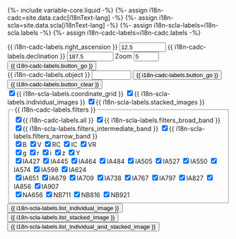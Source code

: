 {%- include variable-core.liquid -%}
{%- assign i18n-cadc=site.data.cadc[i18nText-lang] -%}
{%- assign i18n-scla=site.data.scla[i18nText-lang] -%}
{%- assign i18n-scla-labels=i18n-scla.labels -%}
{%- assign i18n-cadc-labels=i18n-cadc.labels -%}

<!-- centre by coordinate -->
<form name="cent" class="form-inline">
  <div class="form-group">
    <label for="cra">{{ i18n-cadc-labels.right_ascension }}</label>
    <input id="cra" class="form-control" name="cra" size="10" value="12.5"/>
    <label for="cdec">{{ i18n-cadc-labels.declination }}</label>
    <input id="cdec" class="form-control" name="cdec" size="10" value="187.5"/>
    <label for="czoom">Zoom</label>
    <input id="czoom" class="form-control" name="czoom" size="4" value="5"/>
    <input type="button" class="btn btn-default" id="docent" name="docent" value="{{ i18n-cadc-labels.button_go }}"/>
  </div>


  <!-- go to object  -->
  <div class="form-group mrgn-tp-sm">
    <label for="object">{{ i18n-cadc-labels.object }}</label>
    <input id="object" class="form-control" name="object" size="8" />
    <input type="submit" class="btn btn-primary" onclick="return false" id="resolve" name="resolve" value="{{ i18n-cadc-labels.button_go }}"/>
    <input type="submit" class="btn btn-default" onclick="return false" id="clear" name="clear" value="{{ i18n-cadc-labels.button_clear }}"/>
  </div>
  <!-- background   -->

  <div class="form-group mrgn-tp-sm">
    <label for="grid" class="checkbox-inline"><input type="checkbox" name="grid" id="grid" checked="checked" value="makesquasarhappy"/>{{ i18n-scla-labels.coordinate_grid }}</label>
    <label for="single" class="checkbox-inline"><input type="checkbox" name="single" id="single" checked="checked" value="makesquasarhappy"/>{{ i18n-scla-labels.individual_images }}</label>
    <label for="stacked" class="checkbox-inline"><input type="checkbox" name="stacked" id="stacked" checked="checked" value="makesquasarhappy"/>{{ i18n-scla-labels.stacked_images }}</label>
  </div>

  <!-- filters -->
  <div class="mrgn-tp-sm">
    <fieldset class="legend-brdr-bttm">
      <legend>{{ i18n-cadc-labels.filters }}</legend>
      <div class="form-group">
        <label for="filall" class="checkbox-inline"><input type="checkbox" id="filall" name="filall" checked="checked" value="makesquasarhappy"/>{{ i18n-cadc-labels.all }}</label>
        <label for="filB" class="checkbox-inline"><input type="checkbox" id="filB" name="fil1" checked="checked" value="makesquasarhappy"/>{{ i18n-scla-labels.filters_broad_band }}</label>
        <label for="filI" class="checkbox-inline"><input type="checkbox" id="filI" name="fil2" checked="checked" value="makesquasarhappy"/>{{ i18n-scla-labels.filters_intermediate_band }}</label>
        <label for="filN" class="checkbox-inline"><input type="checkbox" id="filN" name="filN" checked="checked" value="makesquasarhappy"/>{{ i18n-scla-labels.filters_narrow_band }}</label>
      </div>
      <div class="clearfix"></div>
      <div class="form-group">
        <label for="filB" class="checkbox-inline"><input type="checkbox" id="filB" name="fil" value="B" checked="checked"/>B</label>
        <label for="filV" class="checkbox-inline"><input type="checkbox" id="filV" name="fil" value="V" checked="checked"/>V</label>
        <label for="filRC" class="checkbox-inline"><input type="checkbox" id="filRC" name="fil" value="RC" checked="checked"/>RC</label>
        <label for="filIC" class="checkbox-inline"><input type="checkbox" id="filIC" name="fil" value="IC" checked="checked"/>IC</label>
        <label for="fil" class="checkbox-inline"><input type="checkbox" id="filVR" name="fil" value="VR" checked="checked"/>VR</label>
      </div>
      <div class="clearfix"></div>
      <div class="form-group">
	      <label for="filg" class="checkbox-inline"><input type="checkbox" id="filg" name="fil" value="g" checked="checked"/>g</label>
	      <label for="filr" class="checkbox-inline"><input type="checkbox" id="filr" name="fil" value="r" checked="checked"/>r</label>
	      <label for="fili" class="checkbox-inline"><input type="checkbox" id="fili" name="fil" value="i" checked="checked"/>i</label>
	      <label for="filz" class="checkbox-inline"><input type="checkbox" id="filz" name="fil" value="z" checked="checked"/>z</label>
	      <label for="filY" class="checkbox-inline"><input type="checkbox" id="filY" name="fil" value="Y" checked="checked"/>Y</label>
      </div>
      <div class="clearfix"></div>
      <div class="form-group">
        <label for="filIA427" class="checkbox-inline"><input type="checkbox" id="filIA427" name="fil" value="IA427" checked="checked"/>IA427</label>
        <label for="filIA445" class="checkbox-inline"><input type="checkbox" id="filIA445" name="fil" value="IA445" checked="checked"/>IA445</label>
        <label for="filIA464" class="checkbox-inline"><input type="checkbox" id="filIA464" name="fil" value="IA464" checked="checked"/>IA464</label>
        <label for="filIA484" class="checkbox-inline"><input type="checkbox" id="filIA484" name="fil" value="IA484" checked="checked"/>IA484</label>
        <label for="filIA505" class="checkbox-inline"><input type="checkbox" id="filIA505" name="fil" value="IA505" checked="checked"/>IA505</label>
        <label for="filIA527" class="checkbox-inline"><input type="checkbox" id="filIA527" name="fil" value="IA527" checked="checked"/>IA527</label>
        <label for="filIA550" class="checkbox-inline"><input type="checkbox" id="filIA550" name="fil" value="IA550" checked="checked"/>IA550</label>
        <label for="filIA574" class="checkbox-inline"><input type="checkbox" id="filIA574" name="fil" value="IA574" checked="checked"/>IA574</label>
        <label for="filIA598" class="checkbox-inline"><input type="checkbox" id="filIA598" name="fil" value="IA598" checked="checked"/>IA598</label>
        <label for="filIA624" class="checkbox-inline"><input type="checkbox" id="filIA624" name="fil" value="IA624" checked="checked"/>IA624</label>
      </div>
      <div class="form-group">
        <label for="filIA651" class="checkbox-inline"><input type="checkbox" id="filIA651" name="fil" value="IA651" checked="checked"/>IA651</label>
        <label for="filIA679" class="checkbox-inline"><input type="checkbox" id="filIA679" name="fil" value="IA679" checked="checked"/>IA679</label>
        <label for="filIA709" class="checkbox-inline"><input type="checkbox" id="filIA709" name="fil" value="IA709" checked="checked"/>IA709</label>
        <label for="filIA738" class="checkbox-inline"><input type="checkbox" id="filIA738" name="fil" value="IA738" checked="checked"/>IA738</label>
        <label for="filIA767" class="checkbox-inline"><input type="checkbox" id="filIA767" name="fil" value="IA767" checked="checked"/>IA767</label>
        <label for="filIA797" class="checkbox-inline"><input type="checkbox" id="filIA797" name="fil" value="IA797" checked="checked"/>IA797</label>
        <label for="filIA827" class="checkbox-inline"><input type="checkbox" id="filIA827" name="fil" value="IA827" checked="checked"/>IA827</label>
        <label for="filIA856" class="checkbox-inline"><input type="checkbox" id="filIA856" name="fil" value="IA856" checked="checked"/>IA856</label>
        <label for="filIA907" class="checkbox-inline"><input type="checkbox" id="filIA907" name="fil" value="IA907" checked="checked"/>IA907</label>
      </div>
      <div class="form-group">
        <label for="filNA656" class="checkbox-inline"><input type="checkbox" id="filNA656" name="fil" value="NA656" checked="checked"/>NA656</label>
        <label for="filNB711" class="checkbox-inline"><input type="checkbox" id="filNB711" name="fil" value="NB711" checked="checked"/>NB711</label>
        <label for="filNB816" class="checkbox-inline"><input type="checkbox" id="filNB816" name="fil" value="NB816" checked="checked"/>NB816</label>
        <label for="filNB921" class="checkbox-inline"><input type="checkbox" id="filNB921" name="fil" value="NB921" checked="checked"/>NB921</label>
      </div>
    </fieldset>
  </div>

  <div>
    <input type="submit" class="btn btn-default" onclick="return false" id="getimages" name="getimages" value="{{ i18n-scla-labels.list_individual_image }}"/>
    <input type="submit" class="btn btn-default" onclick="return false" id="getstacks" name="getstacks" value="{{ i18n-scla-labels.list_stacked_image }}"/>
    <input type="submit" class="btn btn-default" onclick="return false" id="getboth" name="getboth" value="{{ i18n-scla-labels.list_individual_and_stacked_image }}"/>
  </div>
</form>

<div id="diag"></div>
<div id="map-canvas"></div>
<div>
  <script type="text/javascript" src="https://maps.googleapis.com/maps/api/js?key=AIzaSyDguHe66O5ep-Lqcla9a44wW_RkhB53KB4&amp;sensor=false"></script>
  <script type="text/javascript" src="/static/js/scla/data.js"></script>
  <script type="text/javascript" src="/static/js/scla/baseutils.js"></script>
  <script type="text/javascript" src="/static/js/scla/cfhtls.js"></script>
  <script type="text/javascript" src="/static/js/scla/keydragzoom.js"></script>  
</div>